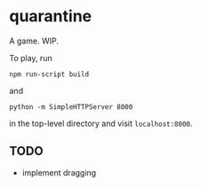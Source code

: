 # quarantine
A game. WIP.

To play, run

	npm run-script build

and

    python -m SimpleHTTPServer 8000

in the top-level directory and visit `localhost:8000`.

## TODO

* implement dragging